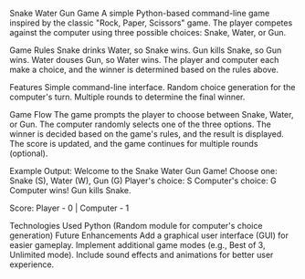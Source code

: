 Snake Water Gun Game
A simple Python-based command-line game inspired by the classic "Rock, Paper, Scissors" game. The player competes against the computer using three possible choices: Snake, Water, or Gun.

Game Rules
Snake drinks Water, so Snake wins.
Gun kills Snake, so Gun wins.
Water douses Gun, so Water wins.
The player and computer each make a choice, and the winner is determined based on the rules above.

Features
Simple command-line interface.
Random choice generation for the computer's turn.
Multiple rounds to determine the final winner.

Game Flow
The game prompts the player to choose between Snake, Water, or Gun.
The computer randomly selects one of the three options.
The winner is decided based on the game's rules, and the result is displayed.
The score is updated, and the game continues for multiple rounds (optional).

Example Output:
Welcome to the Snake Water Gun Game!
Choose one: Snake (S), Water (W), Gun (G)
Player's choice: S
Computer's choice: G
Computer wins! Gun kills Snake.

Score: Player - 0 | Computer - 1

Technologies Used
Python (Random module for computer's choice generation)
Future Enhancements
Add a graphical user interface (GUI) for easier gameplay.
Implement additional game modes (e.g., Best of 3, Unlimited mode).
Include sound effects and animations for better user experience.
